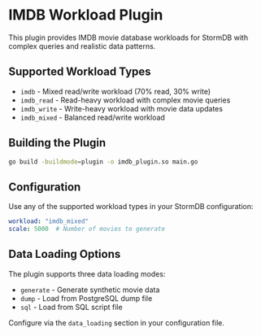 # IMDB Workload Plugin

This plugin provides IMDB movie database workloads for StormDB with complex queries and realistic data patterns.

## Supported Workload Types

- `imdb` - Mixed read/write workload (70% read, 30% write)
- `imdb_read` - Read-heavy workload with complex movie queries
- `imdb_write` - Write-heavy workload with movie data updates
- `imdb_mixed` - Balanced read/write workload

## Building the Plugin

```bash
go build -buildmode=plugin -o imdb_plugin.so main.go
```

## Configuration

Use any of the supported workload types in your StormDB configuration:

```yaml
workload: "imdb_mixed"
scale: 5000  # Number of movies to generate
```

## Data Loading Options

The plugin supports three data loading modes:

- `generate` - Generate synthetic movie data
- `dump` - Load from PostgreSQL dump file  
- `sql` - Load from SQL script file

Configure via the `data_loading` section in your configuration file.
